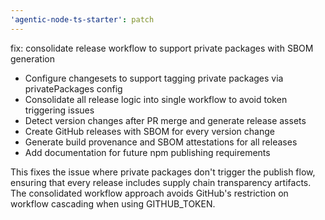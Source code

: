 ```yaml
---
'agentic-node-ts-starter': patch
---
```


fix: consolidate release workflow to support private packages with SBOM generation

- Configure changesets to support tagging private packages via privatePackages config
- Consolidate all release logic into single workflow to avoid token triggering issues
- Detect version changes after PR merge and generate release assets
- Create GitHub releases with SBOM for every version change
- Generate build provenance and SBOM attestations for all releases
- Add documentation for future npm publishing requirements

This fixes the issue where private packages don't trigger the publish flow, ensuring that every release includes supply chain transparency artifacts. The consolidated workflow approach avoids GitHub's restriction on workflow cascading when using GITHUB_TOKEN.
